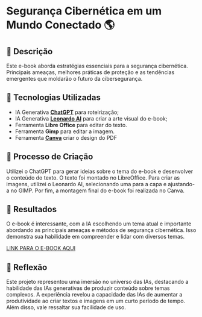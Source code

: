 # Segurança Cibernética em um Mundo Conectado 🌎

## 📒 Descrição
Este e-book aborda estratégias essenciais para a segurança cibernética. Principais ameaças, melhores práticas de proteção e as tendências emergentes que moldarão o futuro da cibersegurança.

## 🤖 Tecnologias Utilizadas
- IA Generativa **[ChatGPT](https://chat.openai.com)** para roteirização;
- IA Generativa **[Leonardo AI](https://leonardo.ai)** para criar a arte visual do e-book;
- Ferramenta **Libre Office** para editar do texto.
- Ferramenta **Gimp** para editar a imagem.
- Ferramenta **[Canva](https://www.canva.com/)** criar o design do PDF

## 🧐 Processo de Criação
Utilizei o ChatGPT para gerar ideias sobre o tema do e-book e desenvolver o conteúdo do texto. O texto foi montado no LibreOffice. Para criar as imagens, utilizei o Leonardo AI, selecionando uma para a capa e ajustando-a no GIMP. Por fim, a montagem final do e-book foi realizada no Canva.

## 🚀 Resultados
O e-book é interessante, com a IA escolhendo um tema atual e importante abordando as principais ameaças e métodos de segurança cibernética. Isso demonstra sua habilidade em compreender e lidar com diversos temas.

[LINK PARA O E-BOOK AQUI]()

## 💭 Reflexão
Este projeto representou uma imersão no universo das IAs, destacando a habilidade das IAs generativas de produzir conteúdo sobre temas complexos. A experiência revelou a capacidade das IAs de aumentar a produtividade ao criar textos e imagens em um curto período de tempo. Além disso, vale ressaltar sua facilidade de uso.